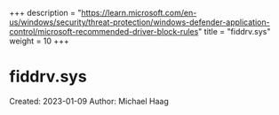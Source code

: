 +++
description = "https://learn.microsoft.com/en-us/windows/security/threat-protection/windows-defender-application-control/microsoft-recommended-driver-block-rules"
title = "fiddrv.sys"
weight = 10
+++

# fiddrv.sys

Created: 2023-01-09
Author: Michael Haag


